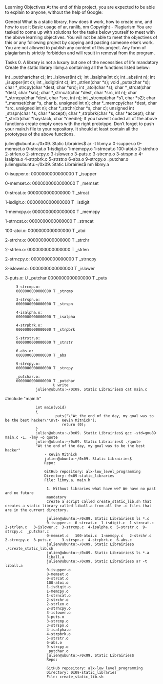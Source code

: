 Learning Objectives
At the end of this project, you are expected to be able to explain to anyone, without the help of Google:

General
What is a static library, how does it work, how to create one, and how to use it
Basic usage of ar, ranlib, nm
Copyright - Plagiarism
You are tasked to come up with solutions for the tasks below yourself to meet with the above learning objectives.
You will not be able to meet the objectives of this or any following project by copying and pasting someone else’s work.
You are not allowed to publish any content of this project.
Any form of plagiarism is strictly forbidden and will result in removal from the program.




Tasks
0. A library is not a luxury but one of the necessities of life
mandatory
Create the static library libmy.a containing all the functions listed below:

int _putchar(char c);
int _islower(int c);
int _isalpha(int c);
int _abs(int n);
int _isupper(int c);
int _isdigit(int c);
int _strlen(char *s);
void _puts(char *s);
char *_strcpy(char *dest, char *src);
int _atoi(char *s);
char *_strcat(char *dest, char *src);
char *_strncat(char *dest, char *src, int n);
char *_strncpy(char *dest, char *src, int n);
int _strcmp(char *s1, char *s2);
char *_memset(char *s, char b, unsigned int n);
char *_memcpy(char *dest, char *src, unsigned int n);
char *_strchr(char *s, char c);
unsigned int _strspn(char *s, char *accept);
char *_strpbrk(char *s, char *accept);
char *_strstr(char *haystack, char *needle);
If you haven’t coded all of the above functions create empty ones with the right prototype.
Don’t forget to push your main.h file to your repository. It should at least contain all the prototypes of the above functions.

julien@ubuntu:~/0x09. Static Librairies$ ar -t libmy.a 
0-isupper.o
0-memset.o
0-strcat.o
1-isdigit.o
1-memcpy.o
1-strncat.o
100-atoi.o
2-strchr.o
2-strlen.o
2-strncpy.o
3-islower.o
3-puts.o
3-strcmp.o
3-strspn.o
4-isalpha.o
4-strpbrk.o
5-strstr.o
6-abs.o
9-strcpy.o
_putchar.o
julien@ubuntu:~/0x09. Static Librairies$ nm libmy.a 

0-isupper.o:
0000000000000000 T _isupper

0-memset.o:
0000000000000000 T _memset

0-strcat.o:
0000000000000000 T _strcat

1-isdigit.o:
0000000000000000 T _isdigit

1-memcpy.o:
0000000000000000 T _memcpy

1-strncat.o:
0000000000000000 T _strncat

100-atoi.o:
0000000000000000 T _atoi

2-strchr.o:
0000000000000000 T _strchr

2-strlen.o:
0000000000000000 T _strlen

2-strncpy.o:
0000000000000000 T _strncpy

3-islower.o:
0000000000000000 T _islower

3-puts.o:
                 U _putchar
		 0000000000000000 T _puts

		 3-strcmp.o:
		 0000000000000000 T _strcmp

		 3-strspn.o:
		 0000000000000000 T _strspn

		 4-isalpha.o:
		 0000000000000000 T _isalpha

		 4-strpbrk.o:
		 0000000000000000 T _strpbrk

		 5-strstr.o:
		 0000000000000000 T _strstr

		 6-abs.o:
		 0000000000000000 T _abs

		 9-strcpy.o:
		 0000000000000000 T _strcpy

		 _putchar.o:
		 0000000000000000 T _putchar
		                  U write
				  julien@ubuntu:~/0x09. Static Librairies$ cat main.c 
#include "main.h"

				  int main(void)
				  {
					      _puts("\"At the end of the day, my goal was to be the best hacker\"\n\t- Kevin Mitnick");
					          return (0);
				  }
				  julien@ubuntu:~/0x09. Static Librairies$ gcc -std=gnu89 main.c -L. -lmy -o quote
				  julien@ubuntu:~/0x09. Static Librairies$ ./quote 
				  "At the end of the day, my goal was to be the best hacker"
				      - Kevin Mitnick
				      julien@ubuntu:~/0x09. Static Librairies$ 
				      Repo:

				      GitHub repository: alx-low_level_programming
				      Directory: 0x09-static_libraries
				      File: libmy.a, main.h
				       
				       1. Without libraries what have we? We have no past and no future
				       mandatory
				       Create a script called create_static_lib.sh that creates a static library called liball.a from all the .c files that are in the current directory.

				       julien@ubuntu:~/0x09. Static Librairies$ ls *.c
				       0-isupper.c  0-strcat.c  1-isdigit.c  1-strncat.c  2-strlen.c   3-islower.c  3-strcmp.c  4-isalpha.c  5-strstr.c  9-strcpy.c  _putchar.c
				       0-memset.c   100-atoi.c  1-memcpy.c   2-strchr.c   2-strncpy.c  3-puts.c     3-strspn.c  4-strpbrk.c  6-abs.c
				       julien@ubuntu:~/0x09. Static Librairies$ ./create_static_lib.sh 
				       julien@ubuntu:~/0x09. Static Librairies$ ls *.a
				       liball.a
				       julien@ubuntu:~/0x09. Static Librairies$ ar -t liball.a
				       0-isupper.o
				       0-memset.o
				       0-strcat.o
				       100-atoi.o
				       1-isdigit.o
				       1-memcpy.o
				       1-strncat.o
				       2-strchr.o
				       2-strlen.o
				       2-strncpy.o
				       3-islower.o
				       3-puts.o
				       3-strcmp.o
				       3-strspn.o
				       4-isalpha.o
				       4-strpbrk.o
				       5-strstr.o
				       6-abs.o
				       9-strcpy.o
				       _putchar.o
				       julien@ubuntu:~/0x09. Static Librairies$ 
				       Repo:

				       GitHub repository: alx-low_level_programming
				       Directory: 0x09-static_libraries
				       File: create_static_lib.sh
